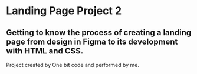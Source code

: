 # Landing Page Project 2

<h2>Getting to know the process of creating a landing page from design in Figma to its development with HTML and CSS.</h2>

<p> Project created by One bit code and performed by me. </p>
